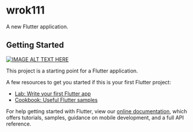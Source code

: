 # wrok111

A new Flutter application.

## Getting Started

[![IMAGE ALT TEXT HERE](https://img.youtube.com/vi/W1-QYtTy-ls/0.jpg)](https://www.youtube.com/watch?v=W1-QYtTy-ls)

This project is a starting point for a Flutter application.

A few resources to get you started if this is your first Flutter project:

- [Lab: Write your first Flutter app](https://flutter.dev/docs/get-started/codelab)
- [Cookbook: Useful Flutter samples](https://flutter.dev/docs/cookbook)

For help getting started with Flutter, view our
[online documentation](https://flutter.dev/docs), which offers tutorials,
samples, guidance on mobile development, and a full API reference.
